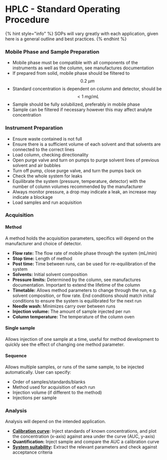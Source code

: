 # HPLC - Standard Operating Procedure

{% hint style="info" %}
SOPs will vary greatly with each application, given here is a general outline and best practices.
{% endhint %}

### Mobile Phase and Sample Preparation

* Mobile phase must be compatible with all components of the instruments as well as the column, see manufactures documentation
* If prepared from solid, mobile phase should be filtered to $$0.2\  \mu m$$
* Standard concentration is dependent on column and detector, should be $$<1\ mg/mL$$
* Sample should be fully solubilized, preferably in mobile phase
* Sample can be filtered if necessary however this may affect analyte concentration

### Instrument Preparation

* Ensure waste contained is not full
* Ensure there is a sufficient volume of each solvent and that solvents are connected to the correct lines
* Load column, checking directionality
* Open purge valve and turn on pumps to purge solvent lines of previous solvent and air bubbles
* Turn off pump, close purge valve, and turn the pumps back on
* Check the whole system for leaks
* Equilibrate the system (pressure, temperature, detector) with the number of column volumes recommended by the manufacturer
* Always monitor pressure, a drop may indicate a leak, an increase may indicate a blockage
* Load samples and run acquisition

### Acquisition

#### Method

A method holds the acquisition parameters, specifics will depend on the manufacturer and choice of detector.&#x20;

* **Flow rate:** The flow rate of mobile phase through the system (mL/min)
* **Stop time:** Length of method
* **Post time:** Time between runs, can be used for re-equilibration of the system
* **Solvents:** Initial solvent composition
* **Pressure limits:** Determined by the column, see manufactures documentation. Important to extend the lifetime of the column
* **Timetable:** Allows method parameters to change through the run, e.g. solvent composition, or flow rate. End conditions should match initial conditions to ensure the system is equilibrated for the next run
* **Needle wash:** Minimizes carry over between runs
* **Injection volume:** The amount of sample injected per run
* **Column temperature:** The temperature of the column oven

#### Single sample

Allows injection of one sample at a time, useful for method development to quickly see the effect of changing one method parameter.

#### Sequence

Allows multiple samples, or runs of the same sample, to be injected automatically. User can specify:

* Order of samples/standards/blanks
* Method used for acquisition of each run
* Injection volume (if different to the method)
* Injections per sample

### Analysis

Analysis will depend on the intended application.

* [**Calibration curve**](../../../basic-concepts/calibration.md#calibration-curve)**:** Inject standards of known concentrations, and plot the concentration (x-axis) against area under the curve (AUC, y-axis)
* **Quantification:** Inject sample and compare the AUC a calibration curve
* [**System suitability**](../system-suitability.md#parameters-for-acceptance)**:** Extract the relevant parameters and check against acceptance criteria

